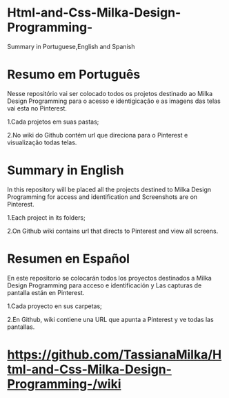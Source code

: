 # Html-and-Css-Milka-Design-Programming-

 Summary in Portuguese,English and Spanish

# Resumo em Português

Nesse repositório vai ser colocado todos os projetos destinado ao Milka Design Programming para o acesso e identigicação e 
as imagens das telas vai esta no Pinterest.

1.Cada projetos em suas pastas;

2.No wiki do Github contém url que direciona para o Pinterest e visualização todas telas.



# Summary in English

In this repository will be placed all the projects destined to Milka Design Programming for access and identification and
Screenshots are on Pinterest.

1.Each project in its folders;

2.On Github wiki contains url that directs to Pinterest and view all screens.

# Resumen en Español    


En este repositorio se colocarán todos los proyectos destinados a Milka Design Programming para acceso e identificación y
Las capturas de pantalla están en Pinterest.

1.Cada proyecto en sus carpetas;

2.En Github, wiki contiene una URL que apunta a Pinterest y ve todas las pantallas.




# https://github.com/TassianaMilka/Html-and-Css-Milka-Design-Programming-/wiki
